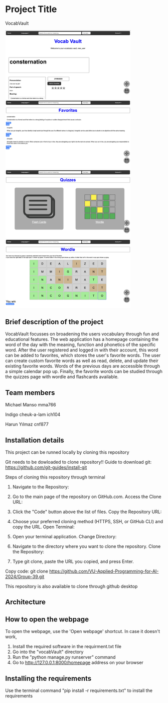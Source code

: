 # Project Title 
VocabVault

<img src="/website_images/homepage_img.png" alt="Homepage" width="400"/>
<img src="/website_images/favorites_img.png" alt="Favorites page" width="400"/>
<img src="/website_images/quizzes_img.png" alt="Quizzes page" width="400"/>
<img src="/website_images/wordle_img.png" alt="Wordle game" width="400"/>

## Brief description of the project
VocabVault focusses on broadening the users vocabulary through fun and educational features. The web application has a homepage containing the word of the day with the meaning, function and phonetics of the specific word. After the user registered and logged in with their account, this word can be added to favorites, which stores the user's favorite words. The user can create custom favorite words as well as read, delete, and update their existing favorite words. Words of the previous days are accessible through a simple calendar pop up. Finally, the favorite words can be studied through the quizzes page with wordle and flashcards available.

## Team members
Michael Manso mma766

Indigo cheuk-a-lam ich104

Harun Yılmaz cnf877

## Installation details
This project can be runned locally by cloning this repository

Git needs to be dowloaded to clone repository!!
Guide to download git:
https://github.com/git-guides/install-git

Steps of cloning this repository through terminal
1. Navigate to the Repository:

2. Go to the main page of the repository on GitHub.com. 
Access the Clone URL:

3. Click the "Code" button above the list of files.
Copy the Repository URL:

4. Choose your preferred cloning method (HTTPS, SSH, or GitHub CLI) and copy the URL.
Open Terminal:

5. Open your terminal application.
Change Directory:

6. Navigate to the directory where you want to clone the repository.
Clone the Repository:

7. Type git clone, paste the URL you copied, and press Enter.

Copy code:
git clone https://github.com/VU-Applied-Programming-for-AI-2024/Group-39.git

This repository is also available to clone through github desktop

## Architecture


## How to open the webpage
To open the webpage, use the 'Open webpage' shortcut. In case it doesn't work,

1. Install the required software in the requirment.txt file
2. Go into the "vocabVault" directory
3. Run the "python manage.py runserver" command
4. Go to http://127.0.0.1:8000/homepage address on your browser

## Installing the requirements
Use the terminal command "pip install -r requirements.txt" to install the requirements 
